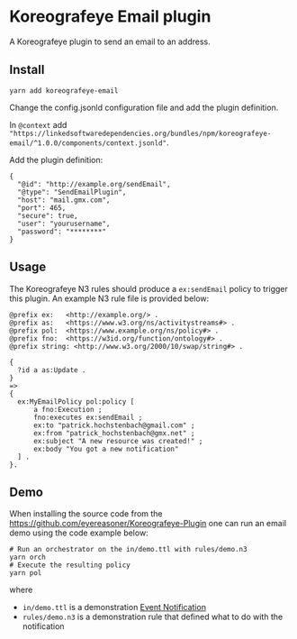 # Koreografeye Email plugin

A Koreografeye plugin to send an email to an address.

## Install

```
yarn add koreografeye-email
```

Change the config.jsonld configuration file and add the plugin definition.

In `@context` add `"https://linkedsoftwaredependencies.org/bundles/npm/koreografeye-email/^1.0.0/components/context.jsonld"`.

Add the plugin definition:

```
{
  "@id": "http://example.org/sendEmail",
  "@type": "SendEmailPlugin",
  "host": "mail.gmx.com",
  "port": 465,
  "secure": true,
  "user": "yourusername",
  "password": "********"
}
```

## Usage

The Koreografeye N3 rules should produce a `ex:sendEmail` policy to trigger
this plugin. An example N3 rule file is provided below:

```
@prefix ex:   <http://example.org/> .
@prefix as:   <https://www.w3.org/ns/activitystreams#> .
@prefix pol:  <https://www.example.org/ns/policy#> .
@prefix fno:  <https://w3id.org/function/ontology#> .
@prefix string: <http://www.w3.org/2000/10/swap/string#> .

{
  ?id a as:Update .
}
=>
{
  ex:MyEmailPolicy pol:policy [
      a fno:Execution ;
      fno:executes ex:sendEmail ;
      ex:to "patrick.hochstenbach@gmail.com" ;
      ex:from "patrick_hochstenbach@gmx.net" ;
      ex:subject "A new resource was created!" ;
      ex:body "You got a new notification"
  ] .
}.
```

## Demo

When installing the source code from the https://github.com/eyereasoner/Koreografeye-Plugin 
one can run an email demo using the code example below:

```
# Run an orchestrator on the in/demo.ttl with rules/demo.n3
yarn orch
# Execute the resulting policy
yarn pol
```

where 

- `in/demo.ttl` is a demonstration [Event Notification](https://www.eventnotifications.net)
- `rules/demo.n3` is a demonstration rule that defined what to do with the notification 